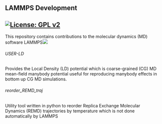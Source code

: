## LAMMPS Development 

## [![License: GPL v2](https://img.shields.io/badge/License-GPL%20v2-blue.svg)](https://www.gnu.org/licenses/old-licenses/gpl-2.0.en.html)

This repository contains contributions to the molecular dynamics (MD) software  LAMMPS[![](https://lammps.sandia.gov/movies/logo.gif)](https://lammps.sandia.gov/)



###### USER-LD

Provides the Local Density (LD) potential which is coarse-grained (CG) MD mean-field manybody potential useful for reproducing manybody effects in bottom up CG MD simulations.

###### reorder_REMD_traj

Utility tool written in python to reorder Replica Exchange Molecular Dynamics (REMD) trajectories by temperature which is not done automatically by LAMMPS
